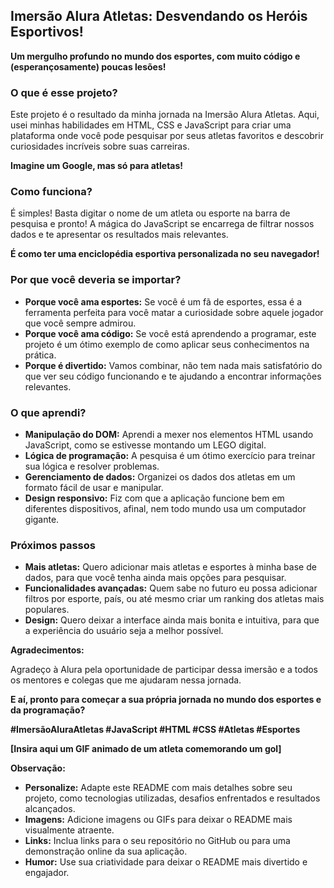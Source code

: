 ## Imersão Alura Atletas: Desvendando os Heróis Esportivos!

**Um mergulho profundo no mundo dos esportes, com muito código e (esperançosamente) poucas lesões!** 

### **O que é esse projeto?**

Este projeto é o resultado da minha jornada na Imersão Alura Atletas. Aqui, usei minhas habilidades em HTML, CSS e JavaScript para criar uma plataforma onde você pode pesquisar por seus atletas favoritos e descobrir curiosidades incríveis sobre suas carreiras.

**Imagine um Google, mas só para atletas!** 

### **Como funciona?**

É simples! Basta digitar o nome de um atleta ou esporte na barra de pesquisa e pronto! A mágica do JavaScript se encarrega de filtrar nossos dados e te apresentar os resultados mais relevantes. 

**É como ter uma enciclopédia esportiva personalizada no seu navegador!**

### **Por que você deveria se importar?**

* **Porque você ama esportes:** Se você é um fã de esportes, essa é a ferramenta perfeita para você matar a curiosidade sobre aquele jogador que você sempre admirou.
* **Porque você ama código:** Se você está aprendendo a programar, este projeto é um ótimo exemplo de como aplicar seus conhecimentos na prática.
* **Porque é divertido:** Vamos combinar, não tem nada mais satisfatório do que ver seu código funcionando e te ajudando a encontrar informações relevantes.

### **O que aprendi?**

* **Manipulação do DOM:** Aprendi a mexer nos elementos HTML usando JavaScript, como se estivesse montando um LEGO digital.
* **Lógica de programação:** A pesquisa é um ótimo exercício para treinar sua lógica e resolver problemas.
* **Gerenciamento de dados:** Organizei os dados dos atletas em um formato fácil de usar e manipular.
* **Design responsivo:** Fiz com que a aplicação funcione bem em diferentes dispositivos, afinal, nem todo mundo usa um computador gigante.

### **Próximos passos**

* **Mais atletas:** Quero adicionar mais atletas e esportes à minha base de dados, para que você tenha ainda mais opções para pesquisar.
* **Funcionalidades avançadas:** Quem sabe no futuro eu possa adicionar filtros por esporte, país, ou até mesmo criar um ranking dos atletas mais populares.
* **Design:** Quero deixar a interface ainda mais bonita e intuitiva, para que a experiência do usuário seja a melhor possível.

**Agradecimentos:**

Agradeço à Alura pela oportunidade de participar dessa imersão e a todos os mentores e colegas que me ajudaram nessa jornada.

**E aí, pronto para começar a sua própria jornada no mundo dos esportes e da programação?**

**#ImersãoAluraAtletas #JavaScript #HTML #CSS #Atletas #Esportes**

**[Insira aqui um GIF animado de um atleta comemorando um gol]**

**Observação:**

* **Personalize:** Adapte este README com mais detalhes sobre seu projeto, como tecnologias utilizadas, desafios enfrentados e resultados alcançados.
* **Imagens:** Adicione imagens ou GIFs para deixar o README mais visualmente atraente.
* **Links:** Inclua links para o seu repositório no GitHub ou para uma demonstração online da sua aplicação.
* **Humor:** Use sua criatividade para deixar o README mais divertido e engajador.
